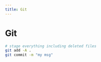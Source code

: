 ```yaml
---
title: Git
---
```


<h1>Git</h1>

~~~bash
# stage everything including deleted files
git add -A .
git commit -m "my msg"
~~~
